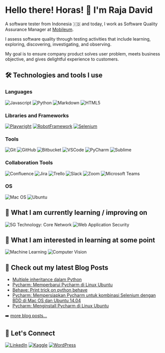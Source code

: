 # Hello there! Horas! 👋  I'm Raja David
A software tester from Indonesia 🇮🇩 and today, I work as Software Quality Assurance Manager at [Mobileum](https://www.mobileum.com/). 

I assess software quality through testing activities that include learning, exploring, discovering, investigating, and observing.

My goal is to ensure company product solves user problem, meets business objective, and gives delightful experience to customers.

## 🛠  Technologies and tools I use
### Languages
![Javascript](https://img.shields.io/badge/JavaScript-323330?style=for-the-badge&logo=javascript&logoColor=F7DF1E)
![Python](https://img.shields.io/badge/python-3670A0?style=for-the-badge&logo=python&logoColor=ffdd54)
![Markdown](https://img.shields.io/badge/markdown-%23000000.svg?style=for-the-badge&logo=markdown&logoColor=white)
![HTML5](https://img.shields.io/badge/html5-%23E34F26.svg?style=for-the-badge&logo=html5&logoColor=white)

### Libraries and Frameworks
[![Playwright](https://img.shields.io/badge/Playwright-45ba4b?style=for-the-badge&logo=Playwright&logoColor=white)](https://playwright.dev/)
[![RobotFramework](https://img.shields.io/badge/-Robot%20Framework-000000?style=for-the-badge&logo=robot-framework&logoColor=white)](https://github.com/robotframework/robotframework)
[![Selenium](https://img.shields.io/badge/-selenium-%43B02A?style=for-the-badge&logo=selenium&logoColor=white)](https://github.com/SeleniumHQ/selenium)

### Tools
![Git](https://img.shields.io/badge/git-%23F05033.svg?style=for-the-badge&logo=git&logoColor=white)
![GitHub](https://img.shields.io/badge/github-%23121011.svg?style=for-the-badge&logo=github&logoColor=white)
![Bitbucket](https://img.shields.io/badge/bitbucket-%230047B3.svg?style=for-the-badge&logo=bitbucket&logoColor=white)
![VSCode](https://img.shields.io/badge/VSCode-0078D4?style=for-the-badge&logo=visual%20studio%20code&logoColor=white)
![PyCharm](https://img.shields.io/badge/PyCharm-000000.svg?&style=for-the-badge&logo=PyCharm&logoColor=white)
![Sublime](https://img.shields.io/badge/sublime_text-%23575757.svg?&style=for-the-badge&logo=sublime-text&logoColor=important)

### Collaboration Tools
![Confluence](https://img.shields.io/badge/confluence-%23172BF4.svg?style=for-the-badge&logo=confluence&logoColor=white)
![Jira](https://img.shields.io/badge/jira-%230A0FFF.svg?style=for-the-badge&logo=jira&logoColor=white)
![Trello](https://img.shields.io/badge/Trello-%23026AA7.svg?style=for-the-badge&logo=Trello&logoColor=white)
![Slack](https://img.shields.io/badge/Slack-4A154B?style=for-the-badge&logo=slack&logoColor=white)
![Zoom](https://img.shields.io/badge/Zoom-2D8CFF?style=for-the-badge&logo=zoom&logoColor=white)
![Microsoft Teams](https://img.shields.io/badge/Microsoft_Teams-6264A7?style=for-the-badge&logo=microsoft-teams&logoColor=white)

### OS
![Mac OS](https://img.shields.io/badge/mac%20os-000000?style=for-the-badge&logo=macos&logoColor=F0F0F0)
![Ubuntu](https://img.shields.io/badge/Ubuntu-E95420?style=for-the-badge&logo=ubuntu&logoColor=white)

## 📖  What I am currently learning / improving on
![5G Technology: Core Network](https://img.shields.io/badge/5G%20Technology%3A%20Core%20Network-333333?style=for-the-badge)
![Web Application Security](https://img.shields.io/badge/Web%20Application%20Security-333333?style=for-the-badge)

## 🌱  What I am interested in learning at some point
![Machine Learning](https://img.shields.io/badge/Machine%20Learning-333333?style=for-the-badge)
![Computer Vision](https://img.shields.io/badge/Computer%20Vision-333333?style=for-the-badge)

## 📕  Check out my latest Blog Posts
<!-- BLOG-POST-LIST:START -->
- [Multiple inheritance dalam Python](https://techwithraja.wordpress.com/2020/08/03/multiple-inheritance-dalam-python/)
- [Pycharm: Memperbarui Pycharm di Linux Ubuntu](https://techwithraja.wordpress.com/2020/07/20/pycharm-memperbarui-pycharm-di-linux-ubuntu/)
- [Behave: Print trick on python behave](https://techwithraja.wordpress.com/2020/06/22/behave-print-trick-on-python-behave/)
- [Pycharm: Mempersiapkan Pycharm untuk kombinasi Selenium dengan BDD di Mac OS dan Ubuntu 14.04](https://techwithraja.wordpress.com/2020/05/25/pycharm-mempersiapkan-pycharm-untuk-kombinasi-selenium-dengan-bdd-di-mac-os-dan-ubuntu-14-04/)
- [Pycharm: Menginstall Pycharm di Linux Ubuntu](https://techwithraja.wordpress.com/2019/03/16/menginstall-pycharm-di-linux-ubuntu-2/)
<!-- BLOG-POST-LIST:END -->

➡️  [more blog posts...][wordpress]

## 🤝  Let's Connect
[![LinkedIn](https://img.shields.io/badge/linkedin-%230077B5.svg?style=for-the-badge&logo=linkedin&logoColor=white)][linkedin]
[![Kaggle](https://img.shields.io/badge/Kaggle-20BEFF?style=for-the-badge&logo=Kaggle&logoColor=white)][kaggle]
[![WordPress](https://img.shields.io/badge/WordPress-%23117AC9.svg?style=for-the-badge&logo=WordPress&logoColor=white)][wordpress]

[wordpress]: https://techwithraja.wordpress.com/
[linkedin]: https://www.linkedin.com/in/rajadavidhasugian/
[kaggle]: https://www.kaggle.com/rajadavidh
